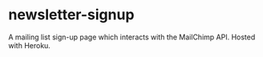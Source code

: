# newsletter-signup
A mailing list sign-up page which interacts with the MailChimp API. Hosted with Heroku.
